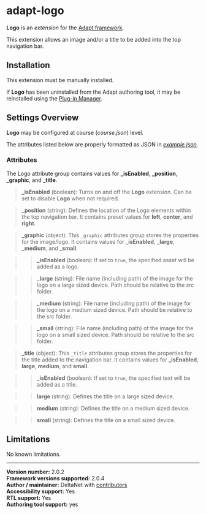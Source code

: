 # adapt-logo

**Logo** is an *extension* for the [Adapt framework](https://github.com/adaptlearning/adapt_framework).   

This extension allows an image and/or a title to be added into the top navigation bar.

## Installation

This extension must be manually installed.

If **Logo** has been uninstalled from the Adapt authoring tool, it may be reinstalled using the [Plug-in Manager](https://github.com/adaptlearning/adapt_authoring/wiki/Plugin-Manager).  

## Settings Overview

**Logo** may be configured at course (*course.json*) level.

The attributes listed below are properly formatted as JSON in [*example.json*](https://github.com/deltanet/adapt-logo/blob/master/example.json).  

### Attributes

The Logo attribute group contains values for **_isEnabled**, **_position**, **_graphic**, and **_title**.

>**_isEnabled** (boolean):  Turns on and off the **Logo** extension. Can be set to disable **Logo** when not required.

>**_position** (string):  Defines the location of the Logo elements within the top navigation bar. It contains preset values for **left**, **center**, and **right**.

>**_graphic** (object): This `_graphic` attributes group stores the properties for the image/logo. It contains values for **_isEnabled**, **_large**, **_medium**, and **_small**.  

>>**_isEnabled** (boolean):  If set to `true`, the specified asset will be added as a logo.

>>**_large** (string): File name (including path) of the image for the logo on a large sized device. Path should be relative to the *src* folder.  

>>**_medium** (string): File name (including path) of the image for the logo on a medium sized device. Path should be relative to the *src* folder.

>>**_small** (string): File name (including path) of the image for the logo on a small sized device. Path should be relative to the *src* folder.

>**_title** (object): This `_title` attributes group stores the properties for the title added to the navigation bar. It contains values for **_isEnabled**, **large**, **medium**, and **small**.  

>>**_isEnabled** (boolean):  If set to `true`, the specified text will be added as a title.

>>**large** (string): Defines the title on a large sized device.  

>>**medium** (string): Defines the title on a medium sized device.  

>>**small** (string): Defines the title on a small sized device.  

## Limitations

No known limitations.

----------------------------
**Version number:**  2.0.2    
**Framework versions supported:**  2.0.4    
**Author / maintainer:** DeltaNet with [contributors](https://github.com/deltanet/adapt-logo/graphs/contributors)     
**Accessibility support:** Yes  
**RTL support:** Yes  
**Authoring tool support:** yes
